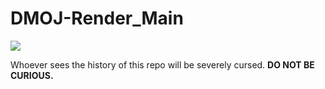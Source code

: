 # DMOJ-Render_Main

![](Render_Main/DMOJ%20logo.png)

Whoever sees the history of this repo will be severely cursed. **DO NOT BE CURIOUS.**
